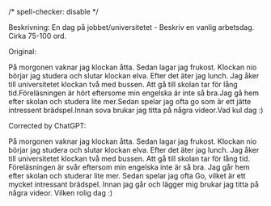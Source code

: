 /\* spell-checker: disable \*/

Beskrivning: En dag på jobbet/universitetet - Beskriv en vanlig arbetsdag. Cirka 75-100 ord.

Original:

På morgonen vaknar jag klockan åtta. Sedan lagar jag frukost. Klockan nio börjar jag studera och slutar klockan elva. Efter det äter jag lunch. Jag åker till universitetet klockan två med bussen. Att gå till skolan tar för lång tid.Föreläsningen är hört eftersome min engelska är inte så bra.Jag gå hem efter skolan och studera lite mer.Sedan spelar jag ofta go som är ett jätte intressent brädspel.Innan sova brukar jag titta på några videor.Vad kul dag :)

Corrected by ChatGPT:

På morgonen vaknar jag klockan åtta. Sedan lagar jag frukost. Klockan nio börjar jag studera och slutar klockan elva. Efter det äter jag lunch. Jag åker till universitetet klockan två med bussen. Att gå till skolan tar för lång tid. Föreläsningen är svår eftersom min engelska inte är så bra. Jag går hem efter skolan och studerar lite mer. Sedan spelar jag ofta Go, vilket är ett mycket intressant brädspel. Innan jag går och lägger mig brukar jag titta på några videor. Vilken rolig dag :)
